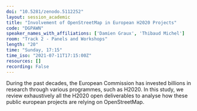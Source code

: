 ```yaml
---
doi: "10.5281/zenodo.5112252"
layout: session_academic
title: "Involvement of OpenStreetMap in European H2020 Projects"
code: "DGPAWN"
speaker_names_with_affiliations: ['Damien Graux', 'Thibaud Michel']
room: "Track 2 - Panels and Workshops"
length: "20"
time: "Sunday, 17:15"
time_iso: "2021-07-11T17:15:00Z"
resources: []
recording: False
---
```

During the past decades, the European Commission has invested billions in research through various programmes, such as H2020. In this study, we review exhaustively all the H2020 open deliverables to analyse how these public european projects are relying on OpenStreetMap.
